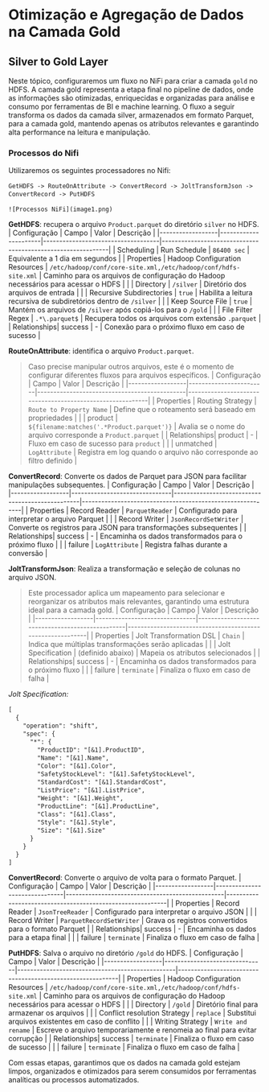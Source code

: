 # **Otimização e Agregação de Dados na Camada Gold**

## Silver to Gold Layer
Neste tópico, configuraremos um fluxo no NiFi para criar a camada `gold` no HDFS. A camada gold representa a etapa final no pipeline de dados, onde as informações são otimizadas, enriquecidas e organizadas para análise e consumo por ferramentas de BI e machine learning.
O fluxo a seguir transforma os dados da camada silver, armazenados em formato Parquet, para a camada gold, mantendo apenas os atributos relevantes e garantindo alta performance na leitura e manipulação.


### Processos do Nifi
Utilizaremos os seguintes processadores no Nifi:

```
GetHDFS -> RouteOnAttribute -> ConvertRecord -> JoltTransformJson -> ConvertRecord -> PutHDFS
```

    ![Processos NiFi](image1.png)

**GetHDFS**: recupera o arquivo `Product.parquet` do diretório `silver` no HDFS.
| Configuração | Campo            | Valor                          | Descrição                                               |
|------------------|----------------------|------------------------------------|-------------------------------------------------------------|
| Scheduling   | Run Schedule         | `86400 sec`                          | Equivalente a 1 dia em segundos                             |
| Properties       | Hadoop Configuration Resources                  | `/etc/hadoop/conf/core-site.xml,/etc/hadoop/conf/hdfs-site.xml` | Caminho para os arquivos de configuração do Hadoop necessários para acessar o HDFS                   |
|                  | Directory      | `/silver`         | Diretório dos arquivos de entrada                      |
|                  | Recursive Subdirectories     | `true`                            | Habilita a leitura recursiva de subdiretórios dentro de `/silver`   |
|                  | Keep Source File     | `true`                            | Mantém os arquivos de `/silver` após copiá-los para o `/gold`   |
|                  | File Filter Regex         | `.*\.parquet$`                         | Recupera todos os arquivos com extensão `.parquet`             |
| Relationships| success              | -                               | Conexão para o próximo fluxo em caso de sucesso                      |


**RouteOnAttribute**: identifica o arquivo `Product.parquet`.
> Caso precise manipular outros arquivos, este é o momento de configurar diferentes fluxos para arquivos específicos.
| Configuração | Campo              | Valor                                      | Descrição                                             |
|------------------|------------------------|----------------------------------------------|-----------------------------------------------------------|
| Properties   | Routing Strategy         | `Route to Property Name` | Define que o roteamento será baseado em propriedades |
|              | product         | `${filename:matches('.*Product.parquet')}` | Avalia se o nome do arquivo corresponde a `Product.parquet` |
| Relationships| product              | -                                            | Fluxo em caso de sucesso para `product`                                 |
| | unmatched              | `LogAttribute`                                            | Registra em log quando o arquivo não corresponde ao filtro definido                                 |


**ConvertRecord**: Converte os dados de Parquet para JSON para facilitar manipulações subsequentes.
| Configuração | Campo                     | Valor                                         | Descrição                                             |
|------------------|-------------------------------|-------------------------------------------------|-----------------------------------------------------------|
| Properties   | Record Reader                  | `ParquetReader` | Configurado para interpretar o arquivo Parquet                   |
|                  | Record Writer | `JsonRecordSetWriter`                                       | 	Converte os registros para JSON para transformações subsequentes       |
| Relationships| success                    | -                                     | Encaminha os dados transformados para o próximo fluxo                      |
|                  | failure                    | `LogAttribute`                                     | Registra falhas durante a conversão                        |


**JoltTransformJson**: Realiza a transformação e seleção de colunas no arquivo JSON.
> Este processador aplica um mapeamento para selecionar e reorganizar os atributos mais relevantes, garantindo uma estrutura ideal para a camada gold.
| Configuração | Campo                     | Valor                                         | Descrição                                             |
|------------------|-------------------------------|-------------------------------------------------|-----------------------------------------------------------|
| Properties   | Jolt Transformation DSL                  | `Chain` | Indica que múltiplas transformações serão aplicadas                   |
|                  | Jolt Specification | (definido abaixo)                                       | 	Mapeia os atributos selecionados       |
| Relationships| success                    | -                                     | 	Encaminha os dados transformados para o próximo fluxo                      |
|                  | failure                    | `terminate`                                     | Finaliza o fluxo em caso de falha                        |

*Jolt Specification:*
```
[
  {
    "operation": "shift",
    "spec": {
      "*": { 
        "ProductID": "[&1].ProductID",
        "Name": "[&1].Name",
        "Color": "[&1].Color",
        "SafetyStockLevel": "[&1].SafetyStockLevel",
        "StandardCost": "[&1].StandardCost",
        "ListPrice": "[&1].ListPrice",
        "Weight": "[&1].Weight",
        "ProductLine": "[&1].ProductLine",
        "Class": "[&1].Class",
        "Style": "[&1].Style",
        "Size": "[&1].Size"
      }
    }
  }
]
```


**ConvertRecord**: Converte o arquivo de volta para o formato Parquet.
| Configuração | Campo                     | Valor                                         | Descrição                                             |
|------------------|-------------------------------|-------------------------------------------------|-----------------------------------------------------------|
| Properties   | Record Reader                  | `JsonTreeReader` | Configurado para interpretar o arquivo JSON                   |
|                  | Record Writer | `ParquetRecordSetWriter`                                       | 	Grava os registros convertidos para o formato Parquet       |
| Relationships| success                    | -                                     | Encaminha os dados para a etapa final                      |
|                  | failure                    | `terminate`                                     | Finaliza o fluxo em caso de falha                        |


**PutHDFS**: Salva o arquivo no diretório `/gold` do HDFS.
| Configuração | Campo                     | Valor                                         | Descrição                                             |
|------------------|-------------------------------|-------------------------------------------------|-----------------------------------------------------------|
| Properties   | Hadoop Configuration Resources                  | `/etc/hadoop/conf/core-site.xml,/etc/hadoop/conf/hdfs-site.xml` | Caminho para os arquivos de configuração do Hadoop necessários para acessar o HDFS                   |
|                  | Directory | `/gold`                                       | 	Diretório final para armazenar os arquivos       |
|                  | Conflict resolution Strategy | `replace`                                          | Substitui arquivos existentes em caso de conflito             |
|                  | Writing Strategy | `Write and rename`                                          | Escreve o arquivo temporariamente e renomeia ao final para evitar corrupção             |
| Relationships| success                    | `terminate`                                     | Finaliza o fluxo em caso de sucesso                      |
|                  | failure                    | `terminate`                                     | Finaliza o fluxo em caso de falha                        |


Com essas etapas, garantimos que os dados na camada gold estejam limpos, organizados e otimizados para serem consumidos por ferramentas analíticas ou processos automatizados.